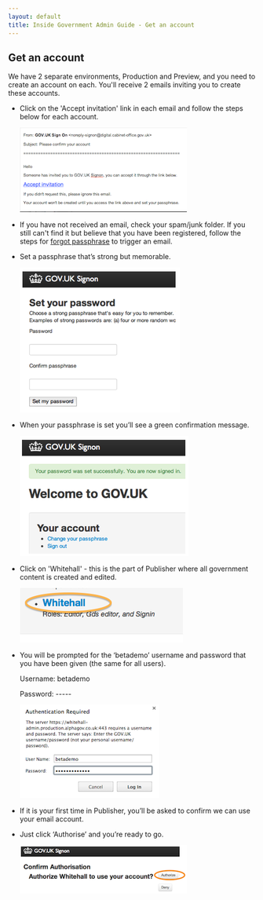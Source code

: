 ```yaml
---
layout: default
title: Inside Government Admin Guide - Get an account
---
```


## Get an account

We have 2 separate environments, Production and Preview, and you need to create an account on each. You'll receive 2 emails inviting you to create these accounts.

* Click on the 'Accept invitation' link in each email and follow the steps below for each account.

   ![Get an account](get-an-account.png)
   
* If you have not received an email, check your spam/junk folder. If you still can't find it but believe that you have been registered, follow the steps for [forgot passphrase](http://alphagov.github.io/inside-government-admin-guide/your-account/forgot-your-passphrase.html) to trigger an email. 
* Set a passphrase that’s strong but memorable.

   ![Get an account 2](get-an-account-2.png)

* When your passphrase is set you’ll see a green confirmation message.

   ![Get an account 3](get-an-account-3.png)
   
* Click on 'Whitehall' - this is the part of Publisher where all government content is created and edited. 

   ![Get an account 4](get-an-account-4.png)
   
* You will be prompted for the ‘betademo’ username and password that you have been given (the same for all users).

   Username: betademo
   
   Password: -----

   ![Get an account 5](get-an-account-5.png)

* If it is your first time in Publisher, you’ll be asked to confirm we can use your email account. 
* Just click ‘Authorise’ and you’re ready to go.

   ![Get an account 6](get-an-account-6.png)
